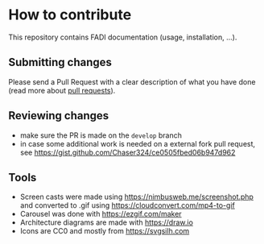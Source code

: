 # How to contribute

This repository contains FADI documentation (usage, installation, ...).

## Submitting changes

Please send a Pull Request with a clear description of what you have done (read more about [pull requests](https://help.github.com/en/articles/about-pull-requests)).

## Reviewing changes

* make sure the PR is made on the `develop` branch
* in case some additional work is needed on a external fork pull request, see https://gist.github.com/Chaser324/ce0505fbed06b947d962

## Tools

* Screen casts were made using https://nimbusweb.me/screenshot.php and converted to .gif using https://cloudconvert.com/mp4-to-gif
* Carousel was done with https://ezgif.com/maker
* Architecture diagrams are made with https://draw.io
* Icons are CC0 and mostly from https://svgsilh.com
